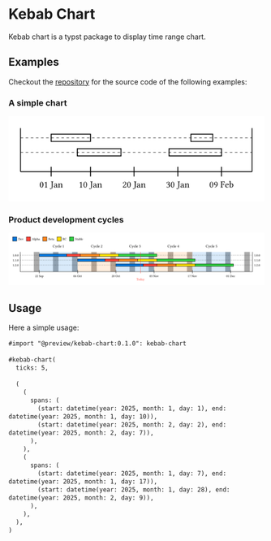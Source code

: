 # Kebab Chart

Kebab chart is a typst package to display time range chart.

## Examples

Checkout the [repository](https://github.com/tguichaoua/kebab-chart/tree/main/gallery) for the source code of the following examples:

### A simple chart

![simple kebab chart](./gallery/simple.png)

### Product development cycles

![development cycle example](./gallery/development_cycles.png)

## Usage

Here a simple usage:

```typst
#import "@preview/kebab-chart:0.1.0": kebab-chart

#kebab-chart(
  ticks: 5,

  (
    (
      spans: (
        (start: datetime(year: 2025, month: 1, day: 1), end: datetime(year: 2025, month: 1, day: 10)),
        (start: datetime(year: 2025, month: 2, day: 2), end: datetime(year: 2025, month: 2, day: 7)),
      ),
    ),
    (
      spans: (
        (start: datetime(year: 2025, month: 1, day: 7), end: datetime(year: 2025, month: 1, day: 17)),
        (start: datetime(year: 2025, month: 1, day: 28), end: datetime(year: 2025, month: 2, day: 9)),
      ),
    ),
  ),
)
```

